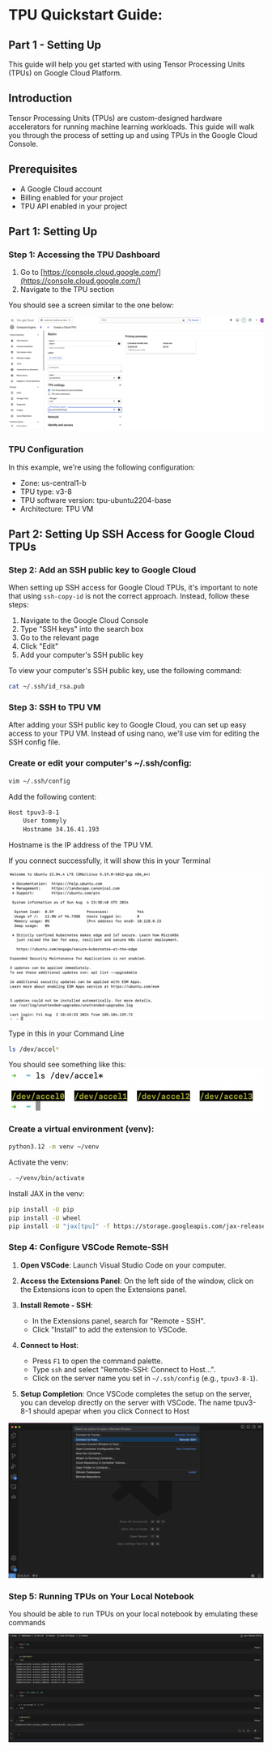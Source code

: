 # TPU Quickstart Guide: 

## Part 1 - Setting Up

This guide will help you get started with using Tensor Processing Units (TPUs) on Google Cloud Platform.

## Introduction

Tensor Processing Units (TPUs) are custom-designed hardware accelerators for running machine learning workloads. This guide will walk you through the process of setting up and using TPUs in the Google Cloud Console.

## Prerequisites

- A Google Cloud account
- Billing enabled for your project
- TPU API enabled in your project

## Part 1: Setting Up
### Step 1: Accessing the TPU Dashboard

1. Go to [https://console.cloud.google.com/](https://console.cloud.google.com/)
2. Navigate to the TPU section

You should see a screen similar to the one below:

![TPU Dashboard](images/0.png)

### TPU Configuration

In this example, we're using the following configuration:

- Zone: us-central1-b
- TPU type: v3-8
- TPU software version: tpu-ubuntu2204-base
- Architecture: TPU VM

## Part 2: Setting Up SSH Access for Google Cloud TPUs

### Step 2: Add an SSH public key to Google Cloud

When setting up SSH access for Google Cloud TPUs, it's important to note that using `ssh-copy-id` is not the correct approach. Instead, follow these steps:

1. Navigate to the Google Cloud Console
2. Type "SSH keys" into the search box
3. Go to the relevant page
4. Click "Edit"
5. Add your computer's SSH public key

To view your computer's SSH public key, use the following command:

```bash
cat ~/.ssh/id_rsa.pub
```

### Step 3: SSH to TPU VM

After adding your SSH public key to Google Cloud, you can set up easy access to your TPU VM. Instead of using nano, we'll use vim for editing the SSH config file.

### Create or edit your computer's ~/.ssh/config:

```bash
vim ~/.ssh/config
```

Add the following content:
```bash
Host tpuv3-8-1
    User tommyly
    Hostname 34.16.41.193
```

Hostname is the IP address of the TPU VM.

If you connect successfully, it will show this in your Terminal

![TPU Terminal](images/1.png)

Type in this in your Command Line
```bash
ls /dev/accel*
```

You should see something like this:
![TPU Terminal](images/2.png)


### Create a virtual environment (venv):

```bash
python3.12 -m venv ~/venv
```

Activate the venv:
```bash
. ~/venv/bin/activate
```
Install JAX in the venv:
```bash
pip install -U pip
pip install -U wheel
pip install -U "jax[tpu]" -f https://storage.googleapis.com/jax-releases/libtpu_releases.html
```
### Step 4: Configure VSCode Remote-SSH

1. **Open VSCode**: Launch Visual Studio Code on your computer.

2. **Access the Extensions Panel**: On the left side of the window, click on the Extensions icon to open the Extensions panel.

3. **Install Remote - SSH**:
    - In the Extensions panel, search for "Remote - SSH".
    - Click "Install" to add the extension to VSCode.

4. **Connect to Host**:
    - Press `F1` to open the command palette.
    - Type `ssh` and select "Remote-SSH: Connect to Host...".
    - Click on the server name you set in `~/.ssh/config` (e.g., `tpuv3-8-1`).

5. **Setup Completion**: Once VSCode completes the setup on the server, you can develop directly on the server with VSCode. The name tpuv3-8-1 should apepar when you click Connect to Host

![Screenshot](images/3.png)

### Step 5: Running TPUs on Your Local Notebook
You should be able to run TPUs on your local notebook by emulating these commands

![Screenshot](images/5.png)
